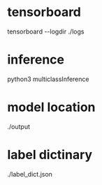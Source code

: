 # tensorboard
tensorboard --logdir ./logs
# inference
python3 multiclassInference
# model location
./output
# label dictinary
./label_dict.json
